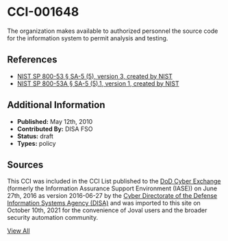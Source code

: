# CCI-001648

The organization makes available to authorized personnel the source code for the information system to permit analysis and testing.

## References ##

* [NIST SP 800-53 § SA-5 (5), version 3, created by NIST](http://csrc.nist.gov/publications/PubsSPs.html)
* [NIST SP 800-53A § SA-5 (5).1, version 1, created by NIST](http://csrc.nist.gov/publications/PubsSPs.html)


## Additional Information ##

* **Published:** May 12th, 2010
* **Contributed By:** DISA FSO
* **Status:** draft
* **Types:** policy

## Sources ##

This CCI was included in the CCI List published to the [DoD Cyber Exchange](https://public.cyber.mil/stigs/cci/)
(formerly the Information Assurance Support Environment (IASE)) on June 27th, 2016 as version
2016-06-27 by the [Cyber Directorate of the Defense Information Systems Agency (DISA)](https://public.cyber.mil/about-cyber/)
and was imported to this site on October 10th, 2021 for the convenience of Joval users and the broader
security automation community.

[View All](../README.md)
